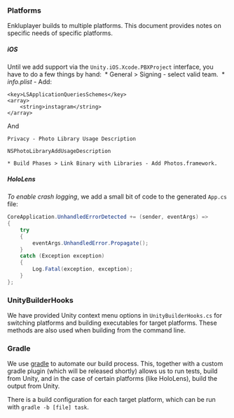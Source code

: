 ### Platforms

Enkluplayer builds to multiple platforms. This document provides notes on specific needs of specific platforms.

##### iOS

Until we add support via the `Unity.iOS.Xcode.PBXProject` interface, you have to do a few things by hand:
​    * General > Signing - select valid team.
​    * _info.plist_ - Add:

```
<key>LSApplicationQueriesSchemes</key>
<array>
    <string>instagram</string>
</array>
```

And

```
Privacy - Photo Library Usage Description
```

```
NSPhotoLibraryAddUsageDescription
```

```
* Build Phases > Link Binary with Libraries - Add Photos.framework.
```

##### HoloLens

*To enable crash logging*, we add a small bit of code to the generated `App.cs` file:

```csharp
CoreApplication.UnhandledErrorDetected += (sender, eventArgs) =>
{
	try
	{
		eventArgs.UnhandledError.Propagate();
	}
	catch (Exception exception)
	{
		Log.Fatal(exception, exception);
	}
};
```

### UnityBuilderHooks

We have provided Unity context menu options in `UnityBuilderHooks.cs` for switching platforms and building executables for target platforms.  These methods are also used when building from the command line.

### Gradle

We use [gradle](http://gradle.org) to automate our build process. This, together with a custom gradle plugin (which will be released shortly) allows us to run tests, build from Unity, and in the case of certain platforms (like HoloLens), build the output from Unity.

There is a build configuration for each target platform, which can be run with `gradle -b [file] task`.